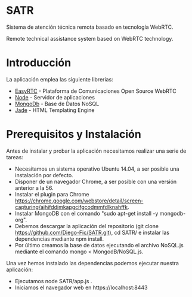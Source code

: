 # SATR

Sistema de atención técnica remota basado en tecnología WebRTC.

Remote technical assistance system based on WebRTC technology.

# Introducción
La aplicación emplea las siguiente librerias:
* [EasyRTC](https://easyrtc.com/) - Plataforma de Comunicaciones Open Source WebRTC
* [Node](https://nodejs.org/es/) - Servidor de aplicaciones
* [MongoDb](https://www.mongodb.com/es) - Base de Datos NoSQL
* [Jade](https://pugjs.org/api/getting-started.html) - HTML Templating Engine

# Prerequisitos y Instalación

Antes de instalar y probar la aplicación necesitamos realizar una serie de tareas:
* Necesitamos un sistema operativo Ubuntu 14.04, a ser posible una instalación por defecto. 
* Disponer de un navegador Chrome, a ser posible con una versión anterior a la 56.
* Instalar el plugin para Chrome https://chrome.google.com/webstore/detail/screen-capturing/ajhifddimkapgcifgcodmmfdlknahffk.
* Instalar MongoDB con el comando "sudo apt-get install -y mongodb-org".
* Debemos descargar la aplicación del repositorio (git clone https://github.com/Diego-Fic/SATR.git), cd SATR/ e instalar las dependencias mediante npm install. 
* Por último creamos la base de datos ejecutando el archivo NoSQL.js mediante el comando mongo < MongodB/NoSQL.js.

Una vez hemos instalado las dependencias podemos ejecutar nuestra aplicación:
* Ejecutamos node SATR/app.js .
* Iniciamos el navegador web en https://localhost:8443
